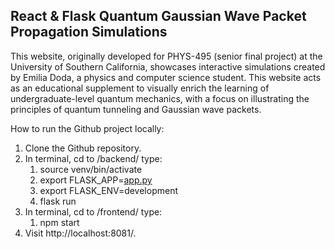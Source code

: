 ## React & Flask Quantum Gaussian Wave Packet Propagation Simulations

This website, originally developed for PHYS-495 (senior final project) at the University of Southern California, showcases interactive simulations created by Emilia Doda, a physics and computer science student. This website acts as an educational supplement to visually enrich the learning of undergraduate-level quantum mechanics, with a focus on illustrating the principles of quantum tunneling and Gaussian wave packets.

How to run the Github project locally:
1. Clone the Github repository.
2. In terminal, cd to /backend/ type: 
    1. source venv/bin/activate
    2. export FLASK_APP=[app.py](http://app.py/)
    3. export FLASK_ENV=development
    4. flask run
3. In terminal, cd to /frontend/ type:
    1. npm start
4. Visit http://localhost:8081/.